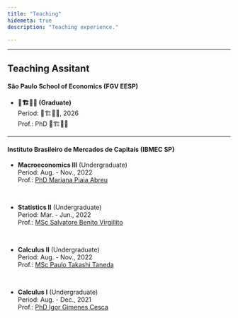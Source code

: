 ```yaml
---
title: "Teaching"
hidemeta: true
description: "Teaching experience."

---
```


---

## Teaching Assitant

#### São Paulo School of Economics (FGV EESP)

* **🚧🏗️👷‍♂️ (Graduate)**<br>
    Period: 🚧🏗️👷‍♂️, 2026<br>
    Prof.: PhD 🚧🏗️👷‍♂️

---
#### Instituto Brasileiro de Mercados de Capitais (IBMEC SP)

* **Macroeconomics III** (Undergraduate) <br>
    Period: Aug. - Nov., 2022<br>
    Prof.: [PhD Mariana Piaia Abreu](http://lattes.cnpq.br/7045634143016233)

<br>

* **Statistics II** (Undergraduate)<br>
    Period: Mar. - Jun., 2022<br>
    Prof.: [MSc Salvatore Benito Virgillito](http://lattes.cnpq.br/0760938413146792)

<br>

* **Calculus II** (Undergraduate)<br>
    Period: Aug. - Nov., 2022<br>
    Prof.: [MSc Paulo Takashi Taneda](http://lattes.cnpq.br/6414407890543234)

<br>

* **Calculus I** (Undergraduate)<br>
    Period: Aug. - Dec., 2021<br>
    Prof.: [PhD Igor Gimenes Cesca](http://lattes.cnpq.br/9111601770458442)